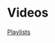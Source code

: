 # Videos
[Playlists](https://youtube.com/playlist?list=PLwZCUYenafYHQQfM-UI0Z52Bu67tN9Btc&feature=shared)
